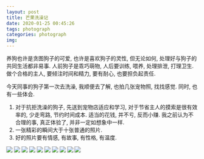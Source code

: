 ```yaml
---
layout: post
title: 芒果洗澡记
date: 2020-01-25 00:45:26
tags: photograph
categories: photograph
img: 
---
```


养狗也许是贪图狗子的可爱, 也许是喜欢狗子的灵性, 但无论如何, 处理好与狗子的共同生活都非易事. 人前狗子是乖巧萌物, 人后要训练, 喂养, 处理排泄, 打理卫生. 做个合格的主人, 要倾注时间和精力, 要有耐心, 也要担负起责任.

今天同事的狗子第一次去洗澡, 我顺便去了解, 也拍几张宠物照, 找找感觉. 同时, 也有一些体会.

1. 对于抗拒洗澡的狗子, 先送到宠物店适应和学习, 对于节省主人的摸索是很有效率的, 少走弯路, 节约时间成本. 适当的花钱, 并不亏, 反而小赚. 我之前认为不合理的事, 真正体验了, 并非一定如想象中一样.
2. 一张精彩的瞬间大于十张普通的照片. 
3. 好的照片要有情感, 有故事, 有性格, 有温度.



![](codeicu.github.io/assets/芒果洗澡记/1.jpg)
![](codeicu.github.io/assets/芒果洗澡记/2.jpg)
![](codeicu.github.io/assets/芒果洗澡记/3.jpg)
![](codeicu.github.io/assets/芒果洗澡记/4.jpg)
![](codeicu.github.io/assets/芒果洗澡记/5.jpg)
![](codeicu.github.io/assets/芒果洗澡记/6.jpg)
![](codeicu.github.io/assets/芒果洗澡记/7.jpg)
![](codeicu.github.io/assets/芒果洗澡记/8.jpg)
![](codeicu.github.io/assets/芒果洗澡记/9.jpg)
![](http://pic.cyz.ink/芒果洗澡记/10.jpg)


